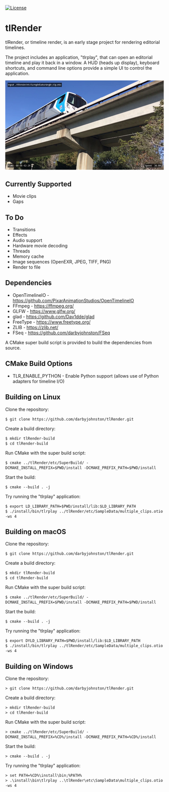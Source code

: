 [![License](https://img.shields.io/badge/License-BSD%203--Clause-blue.svg)](https://opensource.org/licenses/BSD-3-Clause)


tlRender
========
tlRender, or timeline render, is an early stage project for rendering
editorial timelines.

The project includes an application, "tlrplay", that can open an editorial
timeline and play it back in a window. A HUD (heads up display), keyboard
shortcuts, and command line options provide a simple UI to control the
application. 

![tlrplay](etc/Images/tlrplay_screenshot1.jpg)

Currently Supported
-------------------
* Movie clips
* Gaps


To Do
-----
* Transitions
* Effects
* Audio support
* Hardware movie decoding
* Threads
* Memory cache
* Image sequences (OpenEXR, JPEG, TIFF, PNG)
* Render to file


Dependencies
------------
* OpenTimelineIO - https://github.com/PixarAnimationStudios/OpenTimelineIO
* FFmpeg - https://ffmpeg.org/
* GLFW - https://www.glfw.org/
* glad - https://github.com/Dav1dde/glad
* FreeType - https://www.freetype.org/
* ZLIB - https://zlib.net/
* FSeq - https://github.com/darbyjohnston/FSeq

A CMake super build script is provided to build the dependencies from source.


CMake Build Options
-------------------
* TLR_ENABLE_PYTHON - Enable Python support (allows use of Python adapters for timeline I/O)


Building on Linux
-----------------
Clone the repository:
```
$ git clone https://github.com/darbyjohnston/tlRender.git
```
Create a build directory:
```
$ mkdir tlRender-build
$ cd tlRender-build
```
Run CMake with the super build script:
```
$ cmake ../tlRender/etc/SuperBuild/ -DCMAKE_INSTALL_PREFIX=$PWD/install -DCMAKE_PREFIX_PATH=$PWD/install
```
Start the build:
```
$ cmake --build . -j
```
Try running the "tlrplay" application:
```
$ export LD_LIBRARY_PATH=$PWD/install/lib:$LD_LIBRARY_PATH
$ ./install/bin/tlrplay ../tlRender/etc/SampleData/multiple_clips.otio -ws 4
```


Building on macOS
-----------------
Clone the repository:
```
$ git clone https://github.com/darbyjohnston/tlRender.git
```
Create a build directory:
```
$ mkdir tlRender-build
$ cd tlRender-build
```
Run CMake with the super build script:
```
$ cmake ../tlRender/etc/SuperBuild/ -DCMAKE_INSTALL_PREFIX=$PWD/install -DCMAKE_PREFIX_PATH=$PWD/install
```
Start the build:
```
$ cmake --build . -j
```
Try running the "tlrplay" application:
```
$ export DYLD_LIBRARY_PATH=$PWD/install/lib:$LD_LIBRARY_PATH
$ ./install/bin/tlrplay ../tlRender/etc/SampleData/multiple_clips.otio -ws 4
```


Building on Windows
-------------------
Clone the repository:
```
> git clone https://github.com/darbyjohnston/tlRender.git
```
Create a build directory:
```
> mkdir tlRender-build
> cd tlRender-build
```
Run CMake with the super build script:
```
> cmake ../tlRender/etc/SuperBuild/ -DCMAKE_INSTALL_PREFIX=%CD%/install -DCMAKE_PREFIX_PATH=%CD%/install
```
Start the build:
```
> cmake --build . -j
```
Try running the "tlrplay" application:
```
> set PATH=%CD%\install\bin;%PATH%
> .\install\bin\tlrplay ..\tlRender\etc\SampleData\multiple_clips.otio -ws 4
```

